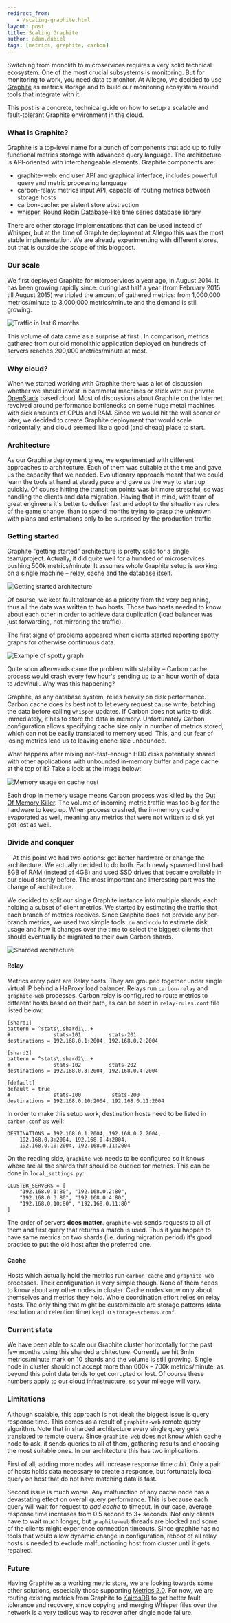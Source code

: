 ```yaml
---
redirect_from:
   - /scaling-graphite.html
layout: post
title: Scaling Graphite
author: adam.dubiel
tags: [metrics, graphite, carbon]
---
```


Switching from monolith to microservices requires a very solid technical ecosystem. One of the most crucial subsystems is
monitoring. But for monitoring to work, you need data to monitor. At Allegro, we decided to use
[Graphite](https://github.com/graphite-project) as metrics storage and to build our monitoring ecosystem around tools
that integrate with it.

This post is a concrete, technical guide on how to setup a scalable and fault-tolerant Graphite environment in the cloud.

### What is Graphite?

Graphite is a top-level name for a bunch of components that add up to fully functional metrics storage with advanced
query language. The architecture is API-oriented with interchangeable elements. Graphite components are:

* graphite-web: end user API and graphical interface, includes powerful query and metric processing language
* carbon-relay: metrics input API, capable of routing metrics between storage hosts
* carbon-cache: persistent store abstraction
* [whisper](https://github.com/graphite-project/whisper): [Round Robin Database](http://oss.oetiker.ch/rrdtool/index.en.html)-like time series database library

There are other storage implementations that can be used instead of Whisper, but at the time of Graphite deployment at
Allegro this was the most stable implementation. We are already experimenting with different stores, but that is outside
the scope of this blogpost.


### Our scale

We first deployed Graphite for microservices a year ago, in August 2014. It has been growing rapidly since: during last
half a year (from February 2015 till August 2015) we tripled the amount of gathered metrics: from 1,000,000 metrics/minute
to 3,000,000 metrics/minute and the demand is still growing.

![Traffic in last 6 months](/img/articles/2015-09-01-scaling-graphite/graphite-traffic.png)

This volume of data came as a surprise at first . In comparison, metrics gathered from our old monolithic application
deployed on hundreds of servers reaches 200,000 metrics/minute at most.

### Why cloud?

When we started working with Graphite there was a lot of discussion whether we should invest in baremetal machines or
stick with our private [OpenStack](https://www.openstack.org/) based cloud. Most of discussions about Graphite on the
Internet revolved around performance bottlenecks on some huge metal machines with sick amounts of CPUs and RAM.
Since we would hit the wall sooner or later, we decided to create Graphite deployment that would scale horizontally,
and cloud seemed like a good (and cheap) place to start.

### Architecture

As our Graphite deployment grew, we experimented with different approaches to architecture. Each of them was suitable at
the time and gave us the capacity that we needed. Evolutionary approach meant that we could learn the tools at hand at
steady pace and gave us the way to start up quickly. Of course hitting the transition points was bit more stressful,
so was handling the clients and data migration. Having that in mind, with team of great engineers it's better to
deliver fast and adopt to the situation as rules of the game change, than to spend months trying to grasp the unknown
with plans and estimations only to be surprised by the production traffic.

### Getting started

Graphite "getting started" architecture is pretty solid for a single team/project. Actually, it did quite well for a hundred
of microservices pushing 500k metrics/minute. It assumes whole Graphite setup is working on a single machine – relay,
cache and the database itself.

![Getting started architecture](/img/articles/2015-09-01-scaling-graphite/graphite-architecture-1.png)


Of course, we kept fault tolerance as a priority from the very beginning, thus all the data was written to two hosts.
Those two hosts needed to know about each other in order to achieve data duplication (load balancer was just forwarding, not
mirroring the traffic).

The first signs of problems appeared when clients started reporting spotty graphs for otherwise continuous data.

![Example of spotty graph](/img/articles/2015-09-01-scaling-graphite/graphite-spotty-graphs.png)

Quite soon afterwards came the problem with stability – Carbon cache process would crash every few hour's sending up to
an hour worth of data to /dev/null. Why was this happening?

Graphite, as any database system, relies heavily on disk performance. Carbon cache does its best not to let every
request cause write, batching the data before calling `whisper` updates. If Carbon does not write to disk immediately, it
has to store the data in memory. Unfortunately Carbon configuration allows specifying cache size only in number of
metrics stored, which can not be easily translated to memory used. This, and our fear of losing metrics lead us to
leaving cache size unbounded.

What happens after mixing not-fast-enough HDD disks potentially shared with other applications with unbounded in-memory
buffer and page cache at the top of it? Take a look at the image below:

![Memory usage on cache host](/img/articles/2015-09-01-scaling-graphite/graphite-memory.png)

Each drop in memory usage means Carbon process was killed by the
[Out Of Memory Killer](http://www.oracle.com/technetwork/articles/servers-storage-dev/oom-killer-1911807.html).
The volume of incoming metric traffic was too big for the hardware to keep up. When process crashed, the in-memory cache
evaporated as well, meaning any metrics that were not written to disk yet got lost as well.

### Divide and conquer
``
At this point we had two options: get better hardware or change the architecture. We actually decided to do both. Each
newly spawned host had 8GB of RAM (instead of 4GB) and used SSD drives that became available in our cloud shortly before.
The most important and interesting part was the change of architecture.

We decided to split our single Graphite instance into multiple shards, each holding a subset of client metrics. We started
by estimating the traffic that each branch of metrics receives. Since Graphite does not provide any per-branch
metrics, we used two simple tools: `du` and `ncdu` to estimate disk usage and how it changes over the time to select
the biggest clients that should eventually be migrated to their own Carbon shards.

![Sharded architecture](/img/articles/2015-09-01-scaling-graphite/graphite-architecture-2.png)

#### Relay

Metrics entry point are Relay hosts. They are grouped together under single virtual IP behind a HaProxy load balancer.
Relays run `carbon-relay` and `graphite-web` processes. Carbon relay is configured to route metrics to different hosts
based on their path, as can be seen in `relay-rules.conf` file listed below:

```
[shard1]
pattern = ^stats\.shard1\..+
#              stats-101         stats-201
destinations = 192.168.0.1:2004, 192.168.0.2:2004

[shard2]
pattern = ^stats\.shard2\..+
#              stats-102         stats-202
destinations = 192.168.0.3:2004, 192.168.0.4:2004

[default]
default = true
#              stats-100          stats-200
destinations = 192.168.0.10:2004, 192.168.0.11:2004
```

In order to make this setup work, destination hosts need to be listed in `carbon.conf` as well:

```
DESTINATIONS = 192.168.0.1:2004, 192.168.0.2:2004,
    192.168.0.3:2004, 192.168.0.4:2004,
    192.168.0.10:2004, 192.168.0.11:2004
```

On the reading side, `graphite-web` needs to be configured so it knows where are all the shards that should be queried
for metrics. This can be done in `local_settings.py`:

```
CLUSTER_SERVERS = [
    "192.168.0.1:80", "192.168.0.2:80",
    "192.168.0.3:80", "192.168.0.4:80",
    "192.168.0.10:80", "192.168.0.11:80"
]
```

The order of servers **does matter**. `graphite-web` sends requests to all of them and first query that returns a match is
used. Thus if you happen to have same metrics on two shards (i.e. during migration period) it's good practice to put
the old host after the preferred one.

#### Cache

Hosts which actually hold the metrics run `carbon-cache` and `graphite-web` processes. Their configuration is very simple
though. None of them needs to know about any other nodes in cluster. Cache nodes know only about themselves and metrics
they hold. Whole coordination effort relies on relay hosts. The only thing that might be customizable are storage
patterns (data resolution and retention time) kept in `storage-schemas.conf`.

### Current state

We have been able to scale our Graphite cluster horizontally for the past few months using this sharded architecture.
Currently we hit 3mln metrics/minute mark on 10 shards and the volume is still growing. Single node in cluster should
not accept more than 600k – 700k metrics/minute, as beyond this point data tends to get corrupted or lost.
Of course these numbers apply to our cloud infrastructure, so your mileage will vary.

### Limitations

Although scalable, this approach is not ideal: the biggest issue is query response time. This comes as a result of
`graphite-web` remote query algorithm. Note that in sharded architecture every single query gets translated to remote
query. Since `graphite-web` does not know which cache node to ask, it sends queries to all of them,
gathering results and choosing the most suitable ones. In our architecture this has two implications.

First of all, adding more nodes will increase response time *a bit*. Only a pair of hosts holds data necessary to create
a response, but fortunately local query on host that do not have matching data is fast.

Second issue is much worse. Any malfunction of any cache node has a devastating effect on overall query performance.
This is because each query will wait for request to *bad cache* to timeout. In our case, average response time increases
from 0.5 second to 3+ seconds. Not only clients have to wait much longer, but `graphite-web` threads are blocked and some of
the clients might experience connection timeouts. Since graphite has no tools that would allow dynamic change in
configuration, reboot of all relay hosts is needed to exclude malfunctioning host from cluster until it gets repaired.

### Future

Having Graphite as a working metric store, we are looking towards some other solutions, especially those supporting
[Metrics 2.0](http://metrics20.org/). For now, we are routing existing metrics from Graphite to
[KairosDB](https://github.com/kairosdb/kairosdb) to get better fault tolerance and recovery, since copying and merging
Whisper files over the network is a very tedious way to recover after single node failure.

